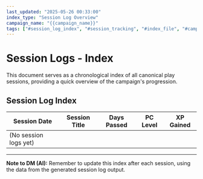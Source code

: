 ```yaml
---
last_updated: "2025-05-26 00:33:00"
index_type: "Session Log Overview"
campaign_name: "{{campaign_name}}"
tags: ["#session_log_index", "#session_tracking", "#index_file", "#campaign_data", "#chronology", "#game_progress"] # (NEW/ENHANCED)
---
```

# Session Logs - Index

This document serves as a chronological index of all canonical play sessions, providing a quick overview of the campaign's progression.

## Session Log Index

| Session Date | Session Title | Days Passed | PC Level | XP Gained |
|---|---|---|---|---|
| (No session logs yet) | | | | |

---
**Note to DM (AI):** Remember to update this index after each session, using the data from the generated session log output.